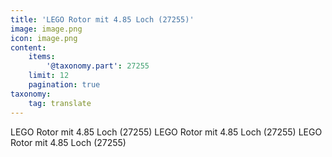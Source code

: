 ```yaml
---
title: 'LEGO Rotor mit 4.85 Loch (27255)'
image: image.png
icon: image.png
content:
    items:
        '@taxonomy.part': 27255
    limit: 12
    pagination: true
taxonomy:
    tag: translate
---
```


LEGO Rotor mit 4.85 Loch (27255)
LEGO Rotor mit 4.85 Loch (27255)
LEGO Rotor mit 4.85 Loch (27255)
